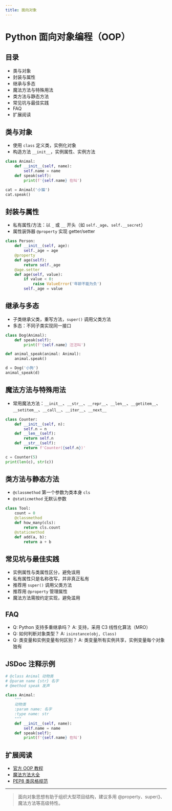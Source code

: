 ```yaml
---
title: 面向对象
---
```


# Python 面向对象编程（OOP）

## 目录
- 类与对象
- 封装与属性
- 继承与多态
- 魔法方法与特殊用法
- 类方法与静态方法
- 常见坑与最佳实践
- FAQ
- 扩展阅读

## 类与对象
- 使用 `class` 定义类，实例化对象
- 构造方法 `__init__`，实例属性、实例方法

```python
class Animal:
    def __init__(self, name):
        self.name = name
    def speak(self):
        print(f'{self.name} 在叫')

cat = Animal('小猫')
cat.speak()
```

## 封装与属性
- 私有属性/方法：以 `_` 或 `__` 开头（如 `self._age`、`self.__secret`）
- 属性装饰器 `@property` 实现 getter/setter

```python
class Person:
    def __init__(self, age):
        self._age = age
    @property
    def age(self):
        return self._age
    @age.setter
    def age(self, value):
        if value < 0:
            raise ValueError('年龄不能为负')
        self._age = value
```

## 继承与多态
- 子类继承父类，重写方法，`super()` 调用父类方法
- 多态：不同子类实现同一接口

```python
class Dog(Animal):
    def speak(self):
        print(f'{self.name} 汪汪叫')

def animal_speak(animal: Animal):
    animal.speak()

d = Dog('小狗')
animal_speak(d)
```

## 魔法方法与特殊用法
- 常用魔法方法：`__init__`、`__str__`、`__repr__`、`__len__`、`__getitem__`、`__setitem__`、`__call__`、`__iter__`、`__next__`

```python
class Counter:
    def __init__(self, n):
        self.n = n
    def __len__(self):
        return self.n
    def __str__(self):
        return f'Counter({self.n})'

c = Counter(5)
print(len(c), str(c))
```

## 类方法与静态方法
- `@classmethod` 第一个参数为类本身 `cls`
- `@staticmethod` 无默认参数

```python
class Tool:
    count = 0
    @classmethod
    def how_many(cls):
        return cls.count
    @staticmethod
    def add(a, b):
        return a + b
```

## 常见坑与最佳实践
- 实例属性与类属性区分，避免误用
- 私有属性只是名称改写，并非真正私有
- 推荐用 `super()` 调用父类方法
- 推荐用 `@property` 管理属性
- 魔法方法需按约定实现，避免滥用

## FAQ
- Q: Python 支持多重继承吗？
  A: 支持，采用 C3 线性化算法（MRO）
- Q: 如何判断对象类型？
  A: `isinstance(obj, Class)`
- Q: 类变量和实例变量有何区别？
  A: 类变量所有实例共享，实例变量每个对象独有

## JSDoc 注释示例
```python
# @class Animal 动物类
# @param name {str} 名字
# @method speak 发声

class Animal:
    """
    动物类
    :param name: 名字
    :type name: str
    """
    def __init__(self, name):
        self.name = name
    def speak(self):
        print(f'{self.name} 在叫')
```

## 扩展阅读
- [官方 OOP 教程](https://docs.python.org/zh-cn/3/tutorial/classes.html)
- [魔法方法大全](https://rszalski.github.io/magicmethods/)
- [PEP8 类风格规范](https://peps.python.org/pep-0008/#class-names)

---

> 面向对象思想有助于组织大型项目结构，建议多用 @property、super()、魔法方法等高级特性。 